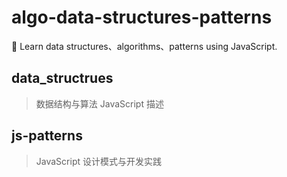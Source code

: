 # algo-data-structures-patterns

📖 Learn data structures、algorithms、patterns using JavaScript.

## data_structrues

> 数据结构与算法 JavaScript 描述

## js-patterns

> JavaScript 设计模式与开发实践
